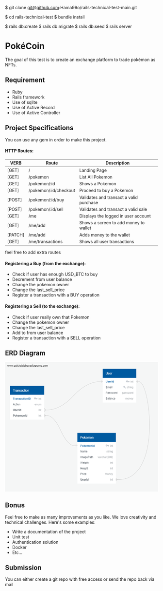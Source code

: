 $ git clone git@github.com:Hama99o/rails-technical-test-main.git

$ cd rails-technical-test
$ bundle install


$ rails db:create
$ rails db:migrate
$ rails db:seed
$ rails server

# PokéCoin
The goal of this test is to create an exchange platform to trade pokémon as NFTs.

## Requirement
- Ruby
- Rails framework
- Use of sqlite
- Use of Active Record
- Use of Active Controller

## Project Specifications
You can use any gem in order to make this project.

#### HTTP Routes:
| **VERB** | **Route**             | **Description**                         |
|----------|-----------------------|-----------------------------------------|
| [GET]    | /                     | Landing Page                            |
| [GET]    | /pokemon              | List All Pokemon                        |
| [GET]    | /pokemon/:id          | Shows a Pokemon                         |
| [GET]    | /pokemon/:id/checkout | Proceed to buy a Pokemon                |
| [POST]   | /pokemon/:id/buy      | Validates and transact a valid purchase |
| [POST]   | /pokemon/:id/sell     | Validates and transact a valid sale     |
| [GET]    | /me                   | Displays the logged in user account     |
| [GET]    | /me/add               | Shows a screen to add money to wallet   |
| [PATCH]  | /me/add               | Adds money to the wallet                |
| [GET]    | /me/transactions      | Shows all user transactions             |

feel free to add extra routes

#### Registering a Buy (from the exchange):
- Check if user has enough USD_BTC to buy
- Decrement from user balance
- Change the pokemon owner
- Change the last_sell_price
- Register a transaction with a BUY operation

#### Registering a Sell (to the exchange):
- Check if user really own that Pokemon
- Change the pokemon owner
- Change the last_sell_price
- Add to from user balance
- Register a transaction with a SELL operation

## ERD Diagram
![QuickDBD-Free Diagram](./erd.png)

## Bonus
Feel free to make as many improvements as you like.
We love creativity and technical challenges.
Here's some examples:
- Write a documentation of the project
- Unit test
- Authentication solution
- Docker
- Etc...

## Submission
You can either create a git repo with free access or send the repo back via mail
